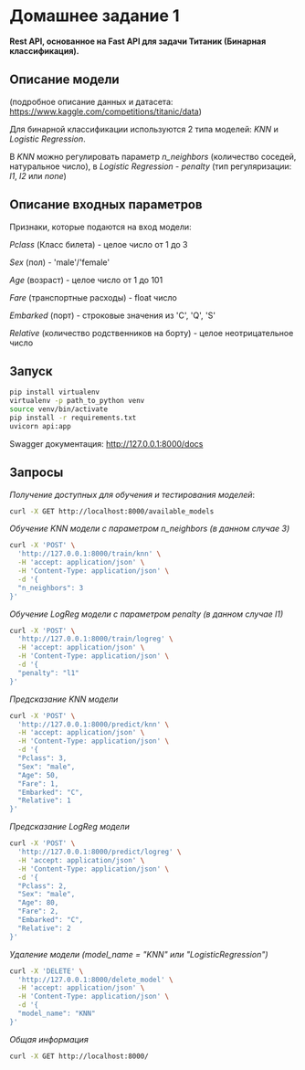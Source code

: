 # Домашнее задание 1
**Rest API, основанное на Fast API для задачи Титаник (Бинарная классификация).**
## Описание модели

(подробное описание данных и датасета: https://www.kaggle.com/competitions/titanic/data)

Для бинарной классификации используются 2 типа моделей: *KNN* и *Logistic Regression*.

В *KNN* можно регулировать параметр *n_neighbors* (количество соседей, натуральное число), в *Logistic Regression* - *penalty* (тип регуляризации: *l1*, *l2* или *none*)

## Описание входных параметров
Признаки, которые подаются на вход модели: 

*Pclass* (Класс билета) - целое число от 1 до 3

*Sex* (пол) - 'male'/'female'

*Age* (возраст) - целое число от 1 до 101

*Fare* (транспортные расходы) - float число

*Embarked* (порт) - строковые значения из 'C', 'Q', 'S'

*Relative* (количество родственников на борту) - целое неотрицательное число

##  Запуск
```bash
pip install virtualenv
virtualenv -p path_to_python venv
source venv/bin/activate
pip install -r requirements.txt
uvicorn api:app
```
Swagger документация: http://127.0.0.1:8000/docs

## Запросы
*Получение доступных для обучения и тестирования моделей*:
```bash
curl -X GET http://localhost:8000/available_models
```
*Обучение KNN модели с параметром n_neighbors (в данном случае 3)*
```bash
curl -X 'POST' \
  'http://127.0.0.1:8000/train/knn' \
  -H 'accept: application/json' \
  -H 'Content-Type: application/json' \
  -d '{
  "n_neighbors": 3
}'
```

*Обучение LogReg модели с параметром penalty (в данном случае l1)*
```bash
curl -X 'POST' \
  'http://127.0.0.1:8000/train/logreg' \
  -H 'accept: application/json' \
  -H 'Content-Type: application/json' \
  -d '{
  "penalty": "l1"
}'
```
*Предсказание KNN модели*
```bash
curl -X 'POST' \
  'http://127.0.0.1:8000/predict/knn' \
  -H 'accept: application/json' \
  -H 'Content-Type: application/json' \
  -d '{
  "Pclass": 3,
  "Sex": "male",
  "Age": 50,
  "Fare": 1,
  "Embarked": "C",
  "Relative": 1
}'
```
*Предсказание LogReg модели*
```bash
curl -X 'POST' \
  'http://127.0.0.1:8000/predict/logreg' \
  -H 'accept: application/json' \
  -H 'Content-Type: application/json' \
  -d '{
  "Pclass": 2,
  "Sex": "male",
  "Age": 80,
  "Fare": 2,
  "Embarked": "C",
  "Relative": 2
}'
```
*Удаление модели (model_name = "KNN" или "LogisticRegression")*
```bash
curl -X 'DELETE' \
  'http://127.0.0.1:8000/delete_model' \
  -H 'accept: application/json' \
  -H 'Content-Type: application/json' \
  -d '{
  "model_name": "KNN"
}'
```

*Общая информация*
```bash
curl -X GET http://localhost:8000/
```




